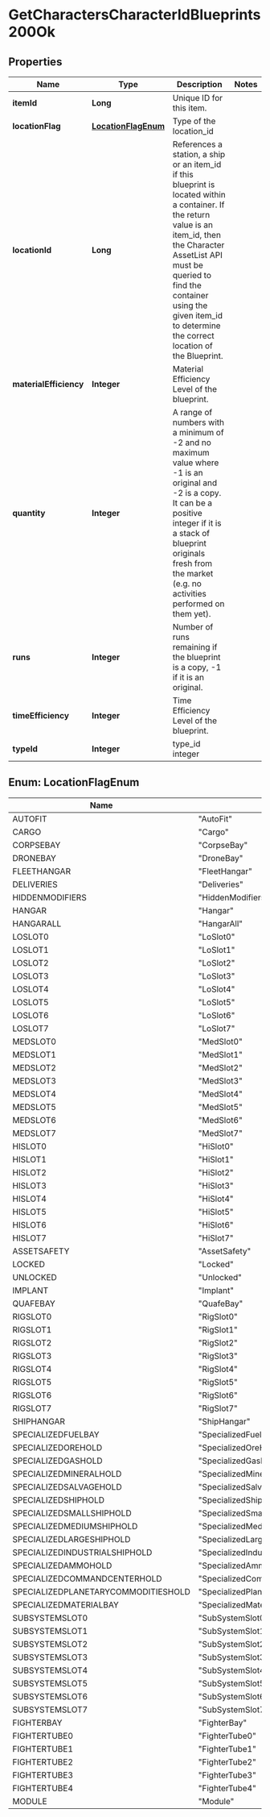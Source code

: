 
# GetCharactersCharacterIdBlueprints200Ok

## Properties
Name | Type | Description | Notes
------------ | ------------- | ------------- | -------------
**itemId** | **Long** | Unique ID for this item. | 
**locationFlag** | [**LocationFlagEnum**](#LocationFlagEnum) | Type of the location_id | 
**locationId** | **Long** | References a station, a ship or an item_id if this blueprint is located within a container. If the return value is an item_id, then the Character AssetList API must be queried to find the container using the given item_id to determine the correct location of the Blueprint. | 
**materialEfficiency** | **Integer** | Material Efficiency Level of the blueprint. | 
**quantity** | **Integer** | A range of numbers with a minimum of -2 and no maximum value where -1 is an original and -2 is a copy. It can be a positive integer if it is a stack of blueprint originals fresh from the market (e.g. no activities performed on them yet). | 
**runs** | **Integer** | Number of runs remaining if the blueprint is a copy, -1 if it is an original. | 
**timeEfficiency** | **Integer** | Time Efficiency Level of the blueprint. | 
**typeId** | **Integer** | type_id integer | 


<a name="LocationFlagEnum"></a>
## Enum: LocationFlagEnum
Name | Value
---- | -----
AUTOFIT | &quot;AutoFit&quot;
CARGO | &quot;Cargo&quot;
CORPSEBAY | &quot;CorpseBay&quot;
DRONEBAY | &quot;DroneBay&quot;
FLEETHANGAR | &quot;FleetHangar&quot;
DELIVERIES | &quot;Deliveries&quot;
HIDDENMODIFIERS | &quot;HiddenModifiers&quot;
HANGAR | &quot;Hangar&quot;
HANGARALL | &quot;HangarAll&quot;
LOSLOT0 | &quot;LoSlot0&quot;
LOSLOT1 | &quot;LoSlot1&quot;
LOSLOT2 | &quot;LoSlot2&quot;
LOSLOT3 | &quot;LoSlot3&quot;
LOSLOT4 | &quot;LoSlot4&quot;
LOSLOT5 | &quot;LoSlot5&quot;
LOSLOT6 | &quot;LoSlot6&quot;
LOSLOT7 | &quot;LoSlot7&quot;
MEDSLOT0 | &quot;MedSlot0&quot;
MEDSLOT1 | &quot;MedSlot1&quot;
MEDSLOT2 | &quot;MedSlot2&quot;
MEDSLOT3 | &quot;MedSlot3&quot;
MEDSLOT4 | &quot;MedSlot4&quot;
MEDSLOT5 | &quot;MedSlot5&quot;
MEDSLOT6 | &quot;MedSlot6&quot;
MEDSLOT7 | &quot;MedSlot7&quot;
HISLOT0 | &quot;HiSlot0&quot;
HISLOT1 | &quot;HiSlot1&quot;
HISLOT2 | &quot;HiSlot2&quot;
HISLOT3 | &quot;HiSlot3&quot;
HISLOT4 | &quot;HiSlot4&quot;
HISLOT5 | &quot;HiSlot5&quot;
HISLOT6 | &quot;HiSlot6&quot;
HISLOT7 | &quot;HiSlot7&quot;
ASSETSAFETY | &quot;AssetSafety&quot;
LOCKED | &quot;Locked&quot;
UNLOCKED | &quot;Unlocked&quot;
IMPLANT | &quot;Implant&quot;
QUAFEBAY | &quot;QuafeBay&quot;
RIGSLOT0 | &quot;RigSlot0&quot;
RIGSLOT1 | &quot;RigSlot1&quot;
RIGSLOT2 | &quot;RigSlot2&quot;
RIGSLOT3 | &quot;RigSlot3&quot;
RIGSLOT4 | &quot;RigSlot4&quot;
RIGSLOT5 | &quot;RigSlot5&quot;
RIGSLOT6 | &quot;RigSlot6&quot;
RIGSLOT7 | &quot;RigSlot7&quot;
SHIPHANGAR | &quot;ShipHangar&quot;
SPECIALIZEDFUELBAY | &quot;SpecializedFuelBay&quot;
SPECIALIZEDOREHOLD | &quot;SpecializedOreHold&quot;
SPECIALIZEDGASHOLD | &quot;SpecializedGasHold&quot;
SPECIALIZEDMINERALHOLD | &quot;SpecializedMineralHold&quot;
SPECIALIZEDSALVAGEHOLD | &quot;SpecializedSalvageHold&quot;
SPECIALIZEDSHIPHOLD | &quot;SpecializedShipHold&quot;
SPECIALIZEDSMALLSHIPHOLD | &quot;SpecializedSmallShipHold&quot;
SPECIALIZEDMEDIUMSHIPHOLD | &quot;SpecializedMediumShipHold&quot;
SPECIALIZEDLARGESHIPHOLD | &quot;SpecializedLargeShipHold&quot;
SPECIALIZEDINDUSTRIALSHIPHOLD | &quot;SpecializedIndustrialShipHold&quot;
SPECIALIZEDAMMOHOLD | &quot;SpecializedAmmoHold&quot;
SPECIALIZEDCOMMANDCENTERHOLD | &quot;SpecializedCommandCenterHold&quot;
SPECIALIZEDPLANETARYCOMMODITIESHOLD | &quot;SpecializedPlanetaryCommoditiesHold&quot;
SPECIALIZEDMATERIALBAY | &quot;SpecializedMaterialBay&quot;
SUBSYSTEMSLOT0 | &quot;SubSystemSlot0&quot;
SUBSYSTEMSLOT1 | &quot;SubSystemSlot1&quot;
SUBSYSTEMSLOT2 | &quot;SubSystemSlot2&quot;
SUBSYSTEMSLOT3 | &quot;SubSystemSlot3&quot;
SUBSYSTEMSLOT4 | &quot;SubSystemSlot4&quot;
SUBSYSTEMSLOT5 | &quot;SubSystemSlot5&quot;
SUBSYSTEMSLOT6 | &quot;SubSystemSlot6&quot;
SUBSYSTEMSLOT7 | &quot;SubSystemSlot7&quot;
FIGHTERBAY | &quot;FighterBay&quot;
FIGHTERTUBE0 | &quot;FighterTube0&quot;
FIGHTERTUBE1 | &quot;FighterTube1&quot;
FIGHTERTUBE2 | &quot;FighterTube2&quot;
FIGHTERTUBE3 | &quot;FighterTube3&quot;
FIGHTERTUBE4 | &quot;FighterTube4&quot;
MODULE | &quot;Module&quot;



